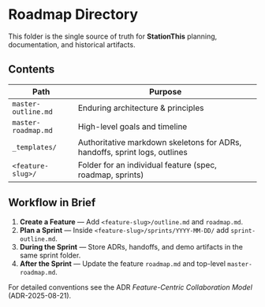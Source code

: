 # Roadmap Directory

This folder is the single source of truth for **StationThis** planning, documentation, and historical artifacts.

## Contents

| Path | Purpose |
|------|---------|
| `master-outline.md` | Enduring architecture & principles |
| `master-roadmap.md` | High-level goals and timeline |
| `_templates/` | Authoritative markdown skeletons for ADRs, handoffs, sprint logs, outlines |
| `<feature-slug>/` | Folder for an individual feature (spec, roadmap, sprints) |

## Workflow in Brief

1. **Create a Feature** — Add `<feature-slug>/outline.md` and `roadmap.md`.
2. **Plan a Sprint** — Inside `<feature-slug>/sprints/YYYY-MM-DD/` add `sprint-outline.md`.
3. **During the Sprint** — Store ADRs, handoffs, and demo artifacts in the same sprint folder.
4. **After the Sprint** — Update the feature `roadmap.md` and top-level `master-roadmap.md`.

For detailed conventions see the ADR *Feature-Centric Collaboration Model* (ADR-2025-08-21).
